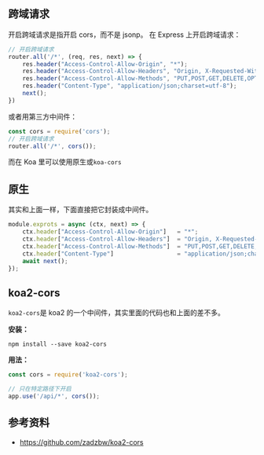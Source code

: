 
## 跨域请求

开启跨域请求是指开启 cors，而不是 jsonp。
在 Express 上开启跨域请求：

```js
// 开启跨域请求
router.all('/*', (req, res, next) => {
    res.header("Access-Control-Allow-Origin", "*");
    res.header("Access-Control-Allow-Headers", "Origin, X-Requested-With, Content-Type, Accept");
    res.header("Access-Control-Allow-Methods", "PUT,POST,GET,DELETE,OPTIONS");
    res.header("Content-Type", "application/json;charset=utf-8");
    next();
})
```

或者用第三方中间件：

```js
const cors = require('cors');
// 开启跨域请求
router.all('/*', cors());
```

而在 Koa 里可以使用原生或`koa-cors`

## 原生

其实和上面一样，下面直接把它封装成中间件。

```js
module.exprots = async (ctx, next) => {
    ctx.header["Access-Control-Allow-Origin"]   = "*";
    ctx.header["Access-Control-Allow-Headers"]  = "Origin, X-Requested-With, Content-Type, Accept";
    ctx.header["Access-Control-Allow-Methods"]  = "PUT,POST,GET,DELETE,OPTIONS";
    ctx.header["Content-Type"]                  = "application/json;charset=utf-8";
    await next();
});
```


## koa2-cors
`koa2-cors`是 koa2 的一个中间件，其实里面的代码也和上面的差不多。

**安装：**

```
npm install --save koa2-cors
```

**用法：**

```js
const cors = require('koa2-cors');

// 只在特定路径下开启
app.use('/api/*', cors());
```

## 参考资料
- https://github.com/zadzbw/koa2-cors
